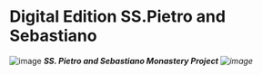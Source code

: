 # Digital Edition SS.Pietro and Sebastiano
![image](https://github.com/user-attachments/assets/6fcb5d40-217a-4641-aee0-b62f394cd2df) <b><i>SS. Pietro and Sebastiano Monastery Project</b><i> 
![image](https://github.com/user-attachments/assets/7dc88bd5-8024-48a3-8c9f-3fb7567592f6)


